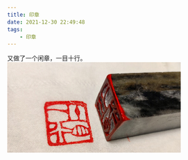 ```yaml
---
title: 印章
date: 2021-12-30 22:49:48
tags:
    - 印章
---
```


又做了一个闲章，一目十行。
![stamp](/img/stamp2.jpg)

